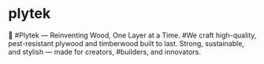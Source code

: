 # plytek

🚀 #Plytek — Reinventing Wood, One Layer at a Time.
#We craft high-quality, pest-resistant plywood and timberwood built to last. Strong, sustainable, and stylish — made for creators, #builders, and innovators.

